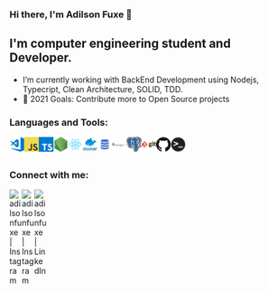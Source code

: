 ### Hi there, I'm Adilson Fuxe 👋

## I'm computer engineering student and Developer.

-  I’m currently working with BackEnd Development  using Nodejs, Typecript, Clean Architecture, SOLID, TDD.
- 🥅 2021 Goals: Contribute more to Open Source projects

### Languages and Tools:

[<img align="left" alt="Visual Studio Code" width="26px" src="https://raw.githubusercontent.com/github/explore/80688e429a7d4ef2fca1e82350fe8e3517d3494d/topics/visual-studio-code/visual-studio-code.png" />][vscode]
[<img align="left" alt="JavaScript" width="26px" src="https://raw.githubusercontent.com/github/explore/80688e429a7d4ef2fca1e82350fe8e3517d3494d/topics/javascript/javascript.png" />][javascript]
[<img align="left" alt="typescript" width="26px" src="https://raw.githubusercontent.com/github/explore/80688e429a7d4ef2fca1e82350fe8e3517d3494d/topics/typescript/typescript.png" />][typescript]
[<img align="left" alt="Node.js" width="26px" src="https://raw.githubusercontent.com/github/explore/80688e429a7d4ef2fca1e82350fe8e3517d3494d/topics/nodejs/nodejs.png" />][nodejs]
[<img align="left" alt="React" width="26px" src="https://raw.githubusercontent.com/github/explore/80688e429a7d4ef2fca1e82350fe8e3517d3494d/topics/react/react.png" />][react]
[<img align="left" alt="docker" width="26px" src="https://raw.githubusercontent.com/github/explore/80688e429a7d4ef2fca1e82350fe8e3517d3494d/topics/docker/docker.png" />][docker]
[<img align="left" alt="SQL" width="26px" src="https://raw.githubusercontent.com/github/explore/80688e429a7d4ef2fca1e82350fe8e3517d3494d/topics/sql/sql.png" />][sql]
[<img align="left" alt="MongoDB" width="26px" src="https://raw.githubusercontent.com/github/explore/80688e429a7d4ef2fca1e82350fe8e3517d3494d/topics/mongodb/mongodb.png" />][mongodb]
[<img align="left" alt="postgresql" width="26px" src="https://raw.githubusercontent.com/github/explore/80688e429a7d4ef2fca1e82350fe8e3517d3494d/topics/postgresql/postgresql.png" />][pgsql]
[<img align="left" alt="Git" width="26px" src="https://raw.githubusercontent.com/github/explore/80688e429a7d4ef2fca1e82350fe8e3517d3494d/topics/git/git.png" />][git]
[<img align="left" alt="GitHub" width="26px" src="https://raw.githubusercontent.com/github/explore/78df643247d429f6cc873026c0622819ad797942/topics/github/github.png" />][github]
[<img align="left" alt="Terminal" width="26px" src="https://raw.githubusercontent.com/github/explore/80688e429a7d4ef2fca1e82350fe8e3517d3494d/topics/terminal/terminal.png" />][terminal]

<br />
<br />

### Connect with me:
[<img align="left" alt="adilsonfuxe | Instagram" width="22px" src="https://cdn.jsdelivr.net/npm/simple-icons@v3/icons/facebook.svg" />][facebook] 
[<img align="left" alt="adilsonfuxe | Instagram" width="22px" src="https://cdn.jsdelivr.net/npm/simple-icons@v3/icons/instagram.svg" />][instagram] 
[<img align="left" alt="adilsonfuxe | LinkedIn" width="22px" src="https://cdn.jsdelivr.net/npm/simple-icons@v3/icons/linkedin.svg" />][linkedin]

<br />
<br />

[facebook]: https://www.facebook.com/adilsonfuxe.fuxe/
[instagram]: https://www.instagram.com/adilsonfuxe/
[linkedin]: https://www.linkedin.com/in/adilsonfuxe/
[vscode]: https://code.visualstudio.com/
[javascript]: https://www.pluralsight.com/paths/javascript-core-language/
[typescript]: https://www.typescriptlang.org/
[nodejs]: https://nodejs.org/en/
[react]: https://reactjs.org/
[docker]: https://www.docker.com/
[sql]: https://pt.wikipedia.org/wiki/SQL
[mongodb]: https://www.mongodb.com/
[pgsql]: https://www.postgresql.org/
[terminal]: https://pt.wikipedia.org/wiki/Terminal_(inform%C3%A1tica)
[github]: https://github.com/AdilsonFuxe/
[git]: https://git-scm.com/
